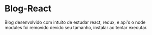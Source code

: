 # Blog-React
Blog desenvolvido com intuito de estudar react, redux, e api's
o node modules foi removido devido seu tamanho, instalar ao tentar executar.
